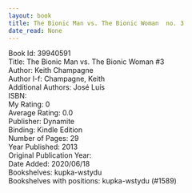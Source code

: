 ```yaml
---
layout: book
title: The Bionic Man vs. The Bionic Woman  no. 3
date_read: None
---
```


Book Id: 39940591<br />
Title: The Bionic Man vs. The Bionic Woman #3<br />
Author: Keith Champagne<br />
Author l-f: Champagne, Keith<br />
Additional Authors: José Luís<br />
ISBN: <br />
My Rating: 0<br />
Average Rating: 0.0<br />
Publisher: Dynamite<br />
Binding: Kindle Edition<br />
Number of Pages: 29<br />
Year Published: 2013<br />
Original Publication Year: <br />
Date Added: 2020/06/18<br />
Bookshelves: kupka-wstydu<br />
Bookshelves with positions: kupka-wstydu (#1589)<br />

